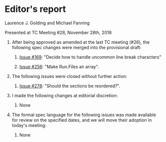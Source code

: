 # Editor's report

Laurence J. Golding and Michael Fanning

Presented at TC Meeting #28, November 28th, 2018

1. After being approved as amended at the last TC meeting (#26), the following spec changes were merged into the provisional draft:

    1. [Issue #169](https://github.com/oasis-tcs/sarif-spec/issues/169): "Decide how to handle uncommon line break characters"

    1. [Issue #256](https://github.com/oasis-tcs/sarif-spec/issues/256): "Make Run.Files an array".

1. The following issues were closed without further action:

    1. [Issue #278](https://github.com/oasis-tcs/sarif-spec/issues/256): "Should the sections be reordered?".

1. I made the following changes at editorial discretion:

    1. None

1. The formal spec language for the following issues was made available for review on the specified dates, and we will move their adoption in today's meeting:

    1. None